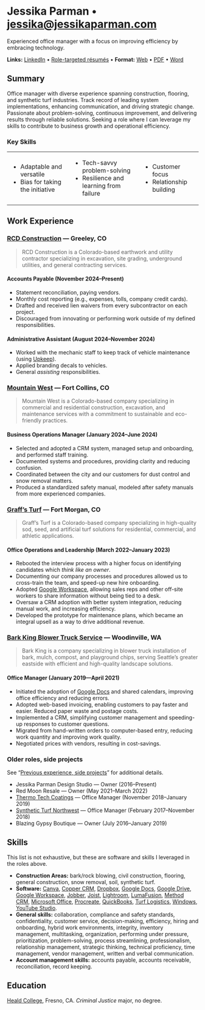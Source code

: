 # Jessika Parman • [jessika@jessikaparman.com](mailto:jessika@jessikaparman.com)

Experienced office manager with a focus on improving efficiency by embracing technology.

**Links:** [LinkedIn] • [Role-targeted résumés](https://github.com/skyzyx/resume-jessika-parman/blob/master/resumes/#readme) • **Format:** [Web](https://github.com/skyzyx/resume-jessika-parman/blob/master/resumes/jessika-parman-office-management.md) • [PDF](https://github.com/skyzyx/resume-jessika-parman/raw/master/resumes/jessika-parman-office-management.pdf) • [Word](https://github.com/skyzyx/resume-jessika-parman/raw/master/resumes/jessika-parman-office-management.docx)

## Summary

Office manager with diverse experience spanning construction, flooring, and synthetic turf industries. Track record of leading system implementations, enhancing communication, and driving strategic change. Passionate about problem-solving, continuous improvement, and delivering results through reliable solutions. Seeking a role where I can leverage my skills to contribute to business growth and operational efficiency.

### Key Skills

<table width="100%">
<tbody>
<tr>
<td>

* Adaptable and versatile
* Bias for taking the initiative

</td>
<td>

* Tech-savvy problem-solving
* Resilience and learning from failure

</td>
<td>

* Customer focus
* Relationship building

</td>
</tr>
</tbody>
</table>

## Work Experience

### [RCD Construction](https://www.rcdconstructionco.com) — Greeley, CO

> RCD Construction is a Colorado-based earthwork and utility contractor specializing in excavation, site grading, underground utilities, and general contracting services.

#### Accounts Payable (November 2024–Present)

* Statement reconciliation, paying vendors.
* Monthly cost reporting (e.g., expenses, tolls, company credit cards).
* Drafted and received lien waivers from every subcontractor on each project.
* Discouraged from innovating or performing work outside of my defined responsibilities.

#### Administrative Assistant (August 2024–November 2024)

* Worked with the mechanic staff to keep track of vehicle maintenance (using [Upkeep]).
* Applied branding decals to vehicles.
* General _assisting_ responsibilities.

### [Mountain West](https://mountainwest.us) — Fort Collins, CO

> Mountain West is a Colorado-based company specializing in commercial and residential construction, excavation, and maintenance services with a commitment to sustainable and eco-friendly practices.

#### Business Operations Manager (January 2024–June 2024)

* Selected and adopted a CRM system, managed setup and onboarding, and performed staff training.
* Documented systems and procedures, providing clarity and reducing confusion.
* Coordinated between the city and our customers for dust control and snow removal matters.
* Produced a standardized safety manual, modeled after safety manuals from more experienced companies.

### [Graff’s Turf](https://graffsturf.com) — Fort Morgan, CO

> Graff’s Turf is a Colorado-based company specializing in high-quality sod, seed, and artificial turf solutions for residential, commercial, and athletic applications.

#### Office Operations and Leadership (March 2022–January 2023)

* Rebooted the interview process with a higher focus on identifying candidates which _think like an owner_.
* Documenting our company processes and procedures allowed us to cross-train the team, and speed-up new hire onboarding.
* Adopted [Google Workspace], allowing sales reps and other off-site workers to share information without being tied to a desk.
* Oversaw a CRM adoption with better system integration, reducing manual work, and increasing efficiency.
* Developed the prototype for maintenance plans, which became an integral upsell as a way to drive additional revenue.

<div class="page-break"></div>

### [Bark King Blower Truck Service](https://barkking.com) — Woodinville, WA

> Bark King is a company specializing in blower truck installation of bark, mulch, compost, and playground chips, serving Seattle’s greater eastside with efficient and high-quality landscape solutions.

#### Office Manager (January 2019—April 2021)

* Initiated the adoption of [Google Docs] and shared calendars, improving office efficiency and reducing errors.
* Adopted web-based invoicing, enabling customers to pay faster and easier. Reduced paper waste and postage costs.
* Implemented a CRM, simplifying customer management and speeding-up responses to customer questions.
* Migrated from hand-written orders to computer-based entry, reducing work quantity and improving work quality.
* Negotiated prices with vendors, resulting in cost-savings.

### Older roles, side projects

See “[Previous experience, side projects](https://github.com/skyzyx/resume-jessika-parman/blob/master/jessika-parman-previously.md)” for additional details.

* Jessika Parman Design Studio — Owner (2016–Present)
* Red Moon Resale — Owner (May 2021–March 2022)
* [Thermo Tech Coatings](http://www.thermotechcoatings.com) — Office Manager (November 2018–January 2019)
* [Synthetic Turf Northwest](https://www.syntheticturfnorthwest.com) — Office Manager (February 2017–November 2018)
* Blazing Gypsy Boutique — Owner (July 2016–January 2019)

    

## Skills

This list is not exhaustive, but these are software and skills I leveraged in the roles above.

* **Construction Areas:** bark/rock blowing, civil construction, flooring, general construction, snow removal, soil, synthetic turf.
* **Software:** [Canva], [Copper CRM], [Dropbox], [Google Docs], [Google Drive], [Google Workspace], [Jobber], [Joist], [Lightroom], [LumaFusion], [Method CRM], [Microsoft Office], [Procreate], [QuickBooks], [Turf Logistics], [Windows], [YouTube Studio].
* **General skills:** collaboration, compliance and safety standards, confidentiality, customer service, decision-making, efficiency, hiring and onboarding, hybrid work environments, integrity, inventory management, multitasking, organization, performing under pressure, prioritization, problem-solving, process streamlining, professionalism, relationship management, strategic thinking, technical proficiency, time management, vendor management, written and verbal communication.
* **Account management skills:** accounts payable, accounts receivable, reconciliation, record keeping.

## Education

[Heald College], Fresno, CA. _Criminal Justice_ major, no degree.

[Canva]: https://www.canva.com
[Copper CRM]: https://www.copper.com
[Dropbox]: https://www.dropbox.com
[Google Docs]: https://docs.google.com
[Google Drive]: https://drive.google.com
[Google Workspace]: https://workspace.google.com
[Heald College]: https://en.wikipedia.org/wiki/Heald_College
[iOS]: https://www.apple.com/ios/
[iPadOS]: https://www.apple.com/ipados/
[Jobber]: https://getjobber.com
[Joist]: https://www.joist.com
[Lightroom]: https://lightroom.adobe.com
[LinkedIn]: https://www.linkedin.com/in/jessikaparman/
[LumaFusion]: https://luma-touch.com/luma-fusion-for-ios/
[macOS]: https://apple.com/macos
[Method CRM]: https://www.method.me
[Microsoft Office]: https://www.office.com
[ninety.io]: https://www.ninety.io
[Procreate]: https://procreate.com
[Quickbooks]: https://quickbooks.intuit.com
[QuickBooks]: https://quickbooks.intuit.com
[Turf Logistics]: https://turf-logistics.com
[Upkeep]: https://upkeep.com
[Windows]: https://microsoft.com/windows
[YouTube Studio]: https://studio.youtube.com
